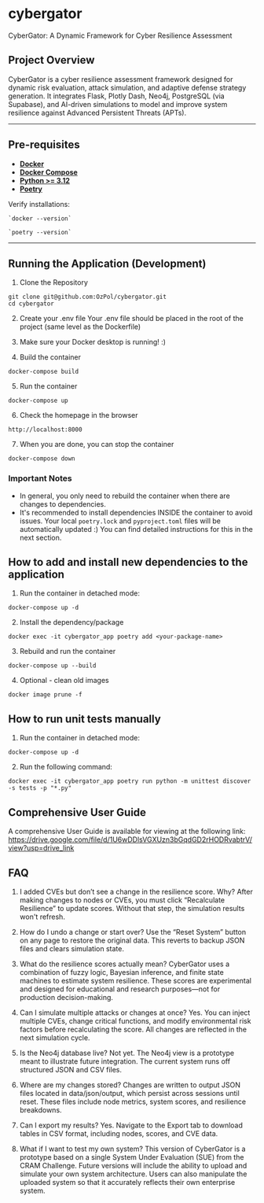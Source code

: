 # cybergator

CyberGator: A Dynamic Framework for Cyber Resilience Assessment

## Project Overview

CyberGator is a cyber resilience assessment framework designed for dynamic risk evaluation, attack simulation, and adaptive defense strategy generation. It integrates Flask, Plotly Dash, Neo4j, PostgreSQL (via Supabase), and AI-driven simulations to model and improve system resilience against Advanced Persistent Threats (APTs).

---

## Pre-requisites

- **[Docker](https://www.docker.com/get-started)**
- **[Docker Compose](https://docs.docker.com/compose/install/)**
- **[Python >= 3.12](https://www.datacamp.com/blog/how-to-install-python)**
- **[Poetry](https://python-poetry.org/docs/#installation)**

Verify installations:

    `docker --version`

    `poetry --version`

---

## Running the Application (Development)

1. Clone the Repository

```
git clone git@github.com:OzPol/cybergator.git 
cd cybergator
```

2. Create your .env file
Your .env file should be placed in the root of the project (same level as the Dockerfile)

3. Make sure your Docker desktop is running! :)

4. Build the container

```
docker-compose build
```

5. Run the container

```
docker-compose up
```

6. Check the homepage in the browser

```
http://localhost:8000
```

7. When you are done, you can stop the container

```
docker-compose down
```

### Important Notes

- In general, you only need to rebuild the container when there are changes to dependencies.
- It's recommended to install dependencies INSIDE the container to avoid issues. Your local `poetry.lock` and `pyproject.toml` files will be automatically updated :) You can find detailed instructions for this in the next section.

## How to add and install new dependencies to the application

1. Run the container in detached mode:

```
docker-compose up -d
```

2. Install the dependency/package

```
docker exec -it cybergator_app poetry add <your-package-name>
```

3. Rebuild and run the container

```
docker-compose up --build
```

4. Optional - clean old images

```
docker image prune -f
```

## How to run unit tests manually
1. Run the container in detached mode:

```
docker-compose up -d
```
2. Run the following command:
```
docker exec -it cybergator_app poetry run python -m unittest discover -s tests -p "*.py"
```

## Comprehensive User Guide

A comprehensive User Guide is available for viewing at the following link: https://drive.google.com/file/d/1U6wDDlsVGXUzn3bGqdGD2rHODRvabtrV/view?usp=drive_link

## FAQ

1. I added CVEs but don’t see a change in the resilience score. Why?
After making changes to nodes or CVEs, you must click “Recalculate Resilience” to update scores. Without that step, the simulation results won't refresh.

3. How do I undo a change or start over?
Use the “Reset System” button on any page to restore the original data. This reverts to backup JSON files and clears simulation state.

5. What do the resilience scores actually mean?
CyberGator uses a combination of fuzzy logic, Bayesian inference, and finite state machines to estimate system resilience. These scores are experimental and designed for educational and research purposes—not for production decision-making.

7. Can I simulate multiple attacks or changes at once?
Yes. You can inject multiple CVEs, change critical functions, and modify environmental risk factors before recalculating the score. All changes are reflected in the next simulation cycle.

9. Is the Neo4j database live?
Not yet. The Neo4j view is a prototype meant to illustrate future integration. The current system runs off structured JSON and CSV files.

11. Where are my changes stored?
Changes are written to output JSON files located in data/json/output, which persist across sessions until reset. These files include node metrics, system scores, and resilience breakdowns.

13. Can I export my results?
Yes. Navigate to the Export tab to download tables in CSV format, including nodes, scores, and CVE data.

15. What if I want to test my own system?
This version of CyberGator is a prototype based on a single System Under Evaluation (SUE) from the CRAM Challenge. Future versions will include the ability to upload and simulate your own system architecture. Users can also manipulate the uploaded system so that it accurately reflects their own enterprise system.
